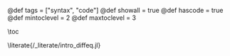 @def tags = ["syntax", "code"]
@def showall = true
@def hascode = true
@def mintoclevel = 2
@def maxtoclevel = 3

\toc

\literate{/_literate/intro_diffeq.jl}